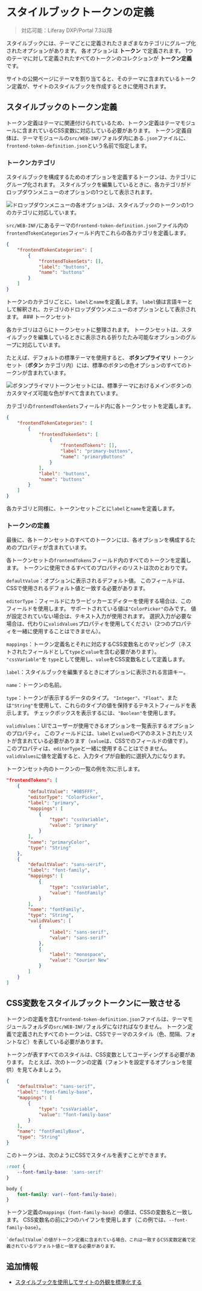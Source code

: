 # スタイルブックトークンの定義

> 対応可能：Liferay DXP/Portal 7.3以降

スタイルブックには、テーマごとに定義されたさまざまなカテゴリにグループ化されたオプションがあります。 各オプションは **トークン** で定義されます。 1つのテーマに対して定義されたすべてのトークンのコレクションが **トークン定義** です。

サイトの公開ページにテーマを割り当てると、そのテーマに含まれているトークン定義が、サイトのスタイルブックを作成するときに使用されます。

## スタイルブックのトークン定義

トークン定義はテーマに関連付けられているため、トークン定義はテーマモジュールに含まれているCSS変数に対応している必要があります。 トークン定義自体は、テーマモジュールの`src/WEB-INF/`フォルダ内にある`.json`ファイルに、 `frontend-token-definition.json`という名前で指定します。

### トークンカテゴリ

スタイルブックを構成するためのオプションを定義するトークンは、カテゴリにグループ化されます。 スタイルブックを編集しているときに、各カテゴリがドロップダウンメニューのオプションの1つとして表示されます。

![ドロップダウンメニューの各オプションは、スタイルブックのトークンの1つのカテゴリに対応しています。](./style-book-token-definitions/images/01.png)

`src/WEB-INF/`にあるテーマの`frontend-token-definition.json`ファイル内の`frontendTokenCategories`フィールド内でこれらの各カテゴリを定義します。

```json
{
    "frontendTokenCategories": [
        {
            "frontendTokenSets": [],
            "label": "buttons",
            "name": "buttons"
        }
    ]
}
```

トークンのカテゴリごとに、`label`と`name`を定義します。 `label`値は言語キーとして解釈され、カテゴリのドロップダウンメニューのオプションとして表示されます。 <!-- Add link to article explaining localization when it is available. --> ### トークンセット

各カテゴリはさらにトークンセットに整理されます。 トークンセットは、スタイルブックを編集しているときに表示される折りたたみ可能なオプションのグループに対応しています。

たとえば、デフォルトの標準テーマを使用すると、 **ボタンプライマリ** トークンセット（**ボタン** カテゴリ内）には、標準のボタンの色オプションのすべてのトークンが含まれています。

![ボタンプライマリトークンセットには、標準テーマにおけるメインボタンのカスタマイズ可能な色がすべて含まれています。](./style-book-token-definitions/images/02.png)

カテゴリの`frontendTokenSets`フィールド内に各トークンセットを定義します。

```json
{
    "frontendTokenCategories": [
        {
            "frontendTokenSets": [
                {
                    "frontendTokens": [],
                    "label": "primary-buttons",
                    "name": "primaryButtons"
                }
            ],
            "label": "buttons",
            "name": "buttons"
        }
    ]
}
```

各カテゴリと同様に、トークンセットごとに`label`と`name`を定義します。

### トークンの定義

最後に、各トークンセットのすべてのトークンには、各オプションを構成するためのプロパティが含まれています。

各トークンセットの`frontendTokens`フィールド内のすべてのトークンを定義します。 トークンに使用できるすべてのプロパティのリストは次のとおりです。

`defaultValue`：オプションに表示されるデフォルト値。 このフィールドは、CSSで使用されるデフォルト値と一致する必要があります。

`editorType`：フィールドにカラーピッカーエディターを使用する場合は、このフィールドを使用します。 サポートされている値は`"ColorPicker"`のみです。 値が設定されていない場合は、テキスト入力が使用されます。 選択入力が必要な場合は、代わりに`validValues`プロパティを使用してください（2つのプロパティを一緒に使用することはできません）。

`mappings`：トークン定義名とそれに対応するCSS変数名とのマッピング（ネストされたフィールドとして`type`と`value`を含む必要があります）。 `"cssVariable"`を `type`として使用し、`value`をCSS変数名として定義します。

`label`：スタイルブックを編集するときにオプションに表示される言語キー。

`name`：トークンの名前。

`type`：トークンが表示するデータのタイプ。 `"Integer"`、`"Float"`、または`"String"`を使用して、これらのタイプの値を保持するテキストフィールドを表示します。 チェックボックスを表示するには、`"Boolean"`を使用します。

`validValues`：UIでユーザーが使用できるオプションを一覧表示するオプションのプロパティ。 このフィールドには、`label`と`value`のペアのネストされたリストが含まれている必要があります（`value`は、CSSでのフィールドの値です）。 このプロパティは、`editorType`と一緒に使用することはできません。 `validValues`に値を定義すると、入力タイプが自動的に選択入力になります。

トークンセット内のトークンの一覧の例を次に示します。

```json
"frontendTokens": [
    {
        "defaultValue": "#0B5FFF",
        "editorType": "ColorPicker",
        "label": "primary",
        "mappings": [
            {
                "type": "cssVariable",
                "value": "primary"
            }
        ],
        "name": "primaryColor",
        "type": "String"
    },
    {
        "defaultValue": "sans-serif",
        "label": "font-family",
        "mappings": [
            {
                "type": "cssVariable",
                "value": "fontFamily"
            }
        ],
        "name": "fontFamily",
        "type": "String",
        "validValues": [
            {
                "label": "sans-serif",
                "value": "sans-serif"
            },
            {
                "label": "monospace",
                "value": "Courier New"
            }
        ]
    }
]
```

## CSS変数をスタイルブックトークンに一致させる

トークンの定義を含む`frontend-token-definition.json`ファイルは、テーマモジュールフォルダの`src/WEB-INF/`フォルダになければなりません。 トークン定義で定義されたすべてのトークンは、CSSでテーマのスタイル（色、間隔、フォントなど）を表している必要があります。

トークンが表すすべてのスタイルは、CSS変数としてコーディングする必要があります。 たとえば、次のトークンの定義（フォントを設定するオプションを提供）を見てみましょう。

```json
{
    "defaultValue": "sans-serif",
    "label": "font-family-base",
    "mappings": [
        {
            "type": "cssVariable",
            "value": "font-family-base"
        }
    ],
    "name": "fontFamilyBase",
    "type": "String"
}
```

このトークンは、次のようにCSSでスタイルを表すことができます。

```css
:root {
    --font-family-base: 'sans-serif'
}

body {
    font-family: var(--font-family-base);
}
```

トークン定義の`mappings`（`font-family-base`）の値は、CSSの変数名と一致します。 CSS変数名の前に2つのハイフンを使用します（この例では、`--font-family-base`）。

```{important}
`defaultValue`の値がトークン定義に含まれている場合、これは一致するCSS変数定義で定義されているデフォルト値と一致する必要があります。
```

## 追加情報

* [スタイルブックを使用してサイトの外観を標準化する](../using-a-style-book-to-standardize-site-appearance.md) <!-- Add link to token definition tutorial when available -->
